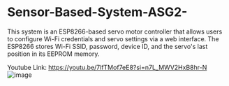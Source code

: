 # Sensor-Based-System-ASG2-
This system is an ESP8266-based servo motor controller that allows users to configure Wi-Fi credentials and servo settings via a web interface. The ESP8266 stores Wi-Fi SSID, password, device ID, and the servo's last position in its EEPROM memory.

Youtube Link: https://youtu.be/7lfTMof7eE8?si=n7L_MWV2HxB8hr-N
![image](https://github.com/PigeonPhong/Sensor-Based-System-ASG2-/assets/119312635/107e9512-f7c5-4462-88d6-83eb4f6f769e)
